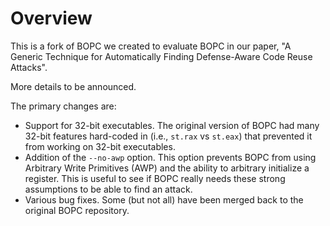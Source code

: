 # Overview #

This is a fork of BOPC we created to evaluate BOPC in our paper, "A
Generic Technique for Automatically Finding Defense-Aware Code Reuse
Attacks".

More details to be announced.

The primary changes are:
  * Support for 32-bit executables.  The original version of BOPC had
    many 32-bit features hard-coded in (i.e., `st.rax` vs `st.eax`)
    that prevented it from working on 32-bit executables.
  * Addition of the `--no-awp` option.  This option prevents BOPC from
    using Arbitrary Write Primitives (AWP) and the ability to
    arbitrary initialize a register.  This is useful to see if BOPC
    really needs these strong assumptions to be able to find an
    attack.
  * Various bug fixes.  Some (but not all) have been merged back to
    the original BOPC repository.
